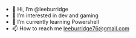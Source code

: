 - 👋 Hi, I’m @leeburridge
- 👀 I’m interested in dev and gaming
- 🌱 I’m currently learning Powershell
- 📫 How to reach me leeburridge76@gmail.com

<!---
leeburridge/leeburridge is a ✨ special ✨ repository because its `README.md` (this file) appears on your GitHub profile.
You can click the Preview link to take a look at your changes.
--->
